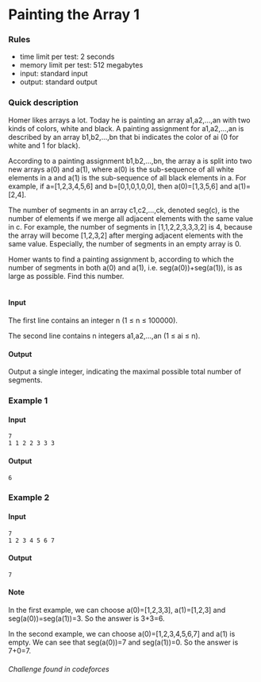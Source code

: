 # Painting the Array 1

### Rules
 - time limit per test:   2 seconds
 - memory limit per test: 512 megabytes
 - input:                 standard input
 - output:                standard output

### Quick description
Homer likes arrays a lot. Today he is painting an array a1,a2,…,an with two kinds of colors, white and black. A painting assignment for a1,a2,…,an is described by an array b1,b2,…,bn that bi indicates the color of ai (0 for white and 1 for black).

According to a painting assignment b1,b2,…,bn, the array a is split into two new arrays a(0) and a(1), where a(0) is the sub-sequence of all white elements in a and a(1) is the sub-sequence of all black elements in a. For example, if a=[1,2,3,4,5,6] and b=[0,1,0,1,0,0], then a(0)=[1,3,5,6] and a(1)=[2,4].

The number of segments in an array c1,c2,…,ck, denoted seg(c), is the number of elements if we merge all adjacent elements with the same value in c. For example, the number of segments in [1,1,2,2,3,3,3,2] is 4, because the array will become [1,2,3,2] after merging adjacent elements with the same value. Especially, the number of segments in an empty array is 0.

Homer wants to find a painting assignment b, according to which the number of segments in both a(0) and a(1), i.e. seg(a(0))+seg(a(1)), is as large as possible. Find this number.
<br><br>

#### Input
The first line contains an integer n (1 ≤ n ≤ 100000).

The second line contains n integers a1,a2,…,an (1 ≤ ai ≤ n).

#### Output
Output a single integer, indicating the maximal possible total number of segments.

### Example 1
#### Input
```
7
1 1 2 2 3 3 3
```
#### Output
```
6
```

### Example 2
#### Input
```
7
1 2 3 4 5 6 7
```
#### Output
```
7
```

#### Note
In the first example, we can choose a(0)=[1,2,3,3], a(1)=[1,2,3] and seg(a(0))=seg(a(1))=3. So the answer is 3+3=6.

In the second example, we can choose a(0)=[1,2,3,4,5,6,7] and a(1) is empty. We can see that seg(a(0))=7 and seg(a(1))=0. So the answer is 7+0=7.

###### Challenge found in codeforces